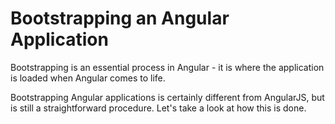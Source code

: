 # Bootstrapping an Angular Application

Bootstrapping is an essential process in Angular - it is where the application is loaded when Angular comes to life.

Bootstrapping Angular applications is certainly different from AngularJS, but is still a straightforward procedure. Let's take a look at how this is done.
